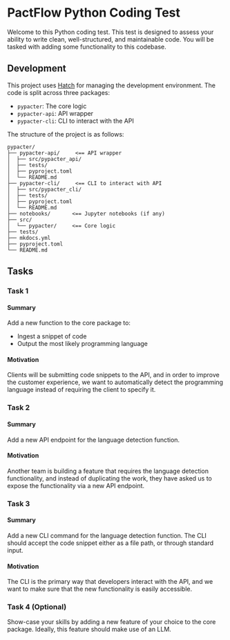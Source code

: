 # PactFlow Python Coding Test

Welcome to this Python coding test. This test is designed to assess your ability
to write clean, well-structured, and maintainable code. You will be tasked with
adding some functionality to this codebase.

## Development

This project uses [Hatch](https://hatch.pypa.io) for managing the development
environment. The code is split across three packages:

-   `pypacter`: The core logic
-   `pypacter-api`: API wrapper
-   `pypacter-cli`: CLI to interact with the API

The structure of the project is as follows:

```text
pypacter/
├── pypacter-api/     <== API wrapper
│  ├── src/pypacter_api/
│  ├── tests/
│  ├── pyproject.toml
│  └── README.md
├── pypacter-cli/     <== CLI to interact with API
│  ├── src/pypacter_cli/
│  ├── tests/
│  ├── pyproject.toml
│  └── README.md
├── notebooks/       <== Jupyter notebooks (if any)
├── src/
│  └── pypacter/     <== Core logic
├── tests/
├── mkdocs.yml
├── pyproject.toml
└── README.md
```

## Tasks

### Task 1

#### Summary

Add a new function to the core package to:

-   Ingest a snippet of code
-   Output the most likely programming language

#### Motivation

Clients will be submitting code snippets to the API, and in order to improve the
customer experience, we want to automatically detect the programming language
instead of requiring the client to specify it.

### Task 2

#### Summary

Add a new API endpoint for the language detection function.

#### Motivation

Another team is building a feature that requires the language detection
functionality, and instead of duplicating the work, they have asked us to
expose the functionality via a new API endpoint.

### Task 3

#### Summary

Add a new CLI command for the language detection function. The CLI should
accept the code snippet either as a file path, or through standard input.

#### Motivation

The CLI is the primary way that developers interact with the API, and we want to
make sure that the new functionality is easily accessible.

### Task 4 (Optional)

Show-case your skills by adding a new feature of your choice to the core package. Ideally, this feature should make use of an LLM.
